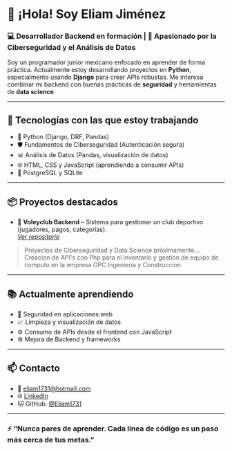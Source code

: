 # 👋 ¡Hola! Soy Eliam Jiménez

### 💻 Desarrollador Backend en formación | 🧠 Apasionado por la Ciberseguridad y el Análisis de Datos

Soy un programador junior mexicano enfocado en aprender de forma práctica. Actualmente estoy desarrollando proyectos en **Python**, especialmente usando **Django** para crear APIs robustas. Me interesa combinar mi backend con buenas prácticas de **seguridad** y herramientas de **data science**.

---

## 🚀 Tecnologías con las que estoy trabajando

- 🐍 Python (Django, DRF, Pandas)
- 🛡️ Fundamentos de Ciberseguridad (Autenticación segura)
- 📊 Análisis de Datos (Pandas, visualización de datos)
- 🌐 HTML, CSS y JavaScript (aprendiendo a consumir APIs)
- 🐘 PostgreSQL y SQLite

---

## 📦 Proyectos destacados

- 🔧 **Voleyclub Backend** – Sistema para gestionar un club deportivo (jugadores, pagos, categorías).  
  _[Ver repositorio](https://github.com/Eliam1731/voleyclub-backend)_

> Proyectos de Ciberseguridad y Data Science próximamente...
> Creacion de API's con Php para el inventario y gestion de equipo de computo en la empresa OPC Ingenieria y Construccion

---

## 📚 Actualmente aprendiendo

- 🔐 Seguridad en aplicaciones web
- 📈 Limpieza y visualización de datos
- ⚙️ Consumo de APIs desde el frontend con JavaScript
- ⚙️ Mejora de Backend y frameworks 

---

## 📫 Contacto

- 📧 eliam1731@hotmail.com  
- 🌐 [LinkedIn](https://www.linkedin.com/in/eliam-jiménez-santiago-1a3244324)  
- 🐱 GitHub: [@Eliam1731](https://github.com/Eliam1731)

---

### ⚡ “Nunca pares de aprender. Cada línea de código es un paso más cerca de tus metas.”
